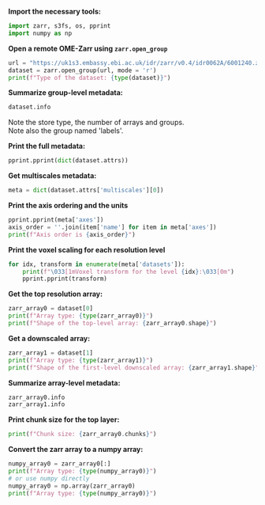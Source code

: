**Import the necessary tools:**
```Python
import zarr, s3fs, os, pprint
import numpy as np
```

**Open a remote OME-Zarr using `zarr.open_group`**
```Python
url = "https://uk1s3.embassy.ebi.ac.uk/idr/zarr/v0.4/idr0062A/6001240.zarr"
dataset = zarr.open_group(url, mode = 'r')
print(f"Type of the dataset: {type(dataset)}")
```

**Summarize group-level metadata:**
```Python
dataset.info
```
Note the store type, the number of arrays and groups. \
Note also the group named 'labels'.

**Print the full metadata:**
```Python
pprint.pprint(dict(dataset.attrs))
```

**Get multiscales metadata:**
```Python
meta = dict(dataset.attrs['multiscales'][0])
```

**Print the axis ordering and the units**
```Python
pprint.pprint(meta['axes'])
axis_order = ''.join(item['name'] for item in meta['axes'])
print(f"Axis order is {axis_order}")
```
**Print the voxel scaling for each resolution level**
```Python
for idx, transform in enumerate(meta['datasets']):
    print(f"\033[1mVoxel transform for the level {idx}:\033[0m")
    pprint.pprint(transform)
```
**Get the top resolution array:**
```Python
zarr_array0 = dataset[0]
print(f"Array type: {type(zarr_array0)}")
print(f"Shape of the top-level array: {zarr_array0.shape}")
```
**Get a downscaled array:**
```Python
zarr_array1 = dataset[1]
print(f"Array type: {type(zarr_array1)}")
print(f"Shape of the first-level downscaled array: {zarr_array1.shape}")
```
**Summarize array-level metadata:**
```Python
zarr_array0.info
zarr_array1.info
```
**Print chunk size for the top layer:**
```Python
print(f"Chunk size: {zarr_array0.chunks}")
```

**Convert the zarr array to a numpy array:**
```Python
numpy_array0 = zarr_array0[:]
print(f"Array type: {type(numpy_array0)}")
# or use numpy directly
numpy_array0 = np.array(zarr_array0)
print(f"Array type: {type(numpy_array0)}")
```



